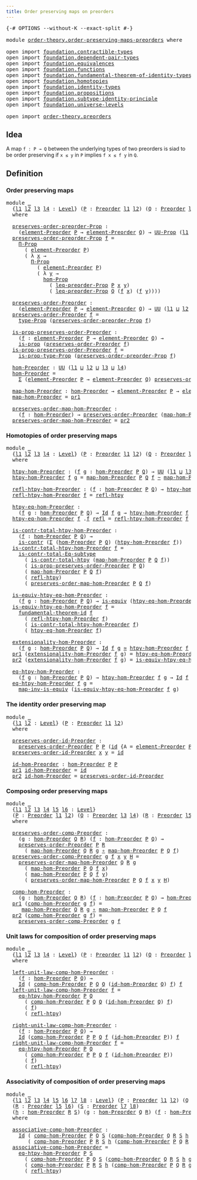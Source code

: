 ```yaml
---
title: Order preserving maps on preorders
---
```


<pre class="Agda"><a id="60" class="Symbol">{-#</a> <a id="64" class="Keyword">OPTIONS</a> <a id="72" class="Pragma">--without-K</a> <a id="84" class="Pragma">--exact-split</a> <a id="98" class="Symbol">#-}</a>

<a id="103" class="Keyword">module</a> <a id="110" href="order-theory.order-preserving-maps-preorders.html" class="Module">order-theory.order-preserving-maps-preorders</a> <a id="155" class="Keyword">where</a>

<a id="162" class="Keyword">open</a> <a id="167" class="Keyword">import</a> <a id="174" href="foundation.contractible-types.html" class="Module">foundation.contractible-types</a>
<a id="204" class="Keyword">open</a> <a id="209" class="Keyword">import</a> <a id="216" href="foundation.dependent-pair-types.html" class="Module">foundation.dependent-pair-types</a>
<a id="248" class="Keyword">open</a> <a id="253" class="Keyword">import</a> <a id="260" href="foundation.equivalences.html" class="Module">foundation.equivalences</a>
<a id="284" class="Keyword">open</a> <a id="289" class="Keyword">import</a> <a id="296" href="foundation.functions.html" class="Module">foundation.functions</a>
<a id="317" class="Keyword">open</a> <a id="322" class="Keyword">import</a> <a id="329" href="foundation.fundamental-theorem-of-identity-types.html" class="Module">foundation.fundamental-theorem-of-identity-types</a>
<a id="378" class="Keyword">open</a> <a id="383" class="Keyword">import</a> <a id="390" href="foundation.homotopies.html" class="Module">foundation.homotopies</a>
<a id="412" class="Keyword">open</a> <a id="417" class="Keyword">import</a> <a id="424" href="foundation.identity-types.html" class="Module">foundation.identity-types</a>
<a id="450" class="Keyword">open</a> <a id="455" class="Keyword">import</a> <a id="462" href="foundation.propositions.html" class="Module">foundation.propositions</a>
<a id="486" class="Keyword">open</a> <a id="491" class="Keyword">import</a> <a id="498" href="foundation.subtype-identity-principle.html" class="Module">foundation.subtype-identity-principle</a>
<a id="536" class="Keyword">open</a> <a id="541" class="Keyword">import</a> <a id="548" href="foundation.universe-levels.html" class="Module">foundation.universe-levels</a>

<a id="576" class="Keyword">open</a> <a id="581" class="Keyword">import</a> <a id="588" href="order-theory.preorders.html" class="Module">order-theory.preorders</a>
</pre>
## Idea

A map `f : P → Q` between the underlying types of two preorders is siad to be order preserving if `x ≤ y` in `P` implies `f x ≤ f y` in `Q`.

## Definition

### Order preserving maps

<pre class="Agda"><a id="817" class="Keyword">module</a> <a id="824" href="order-theory.order-preserving-maps-preorders.html#824" class="Module">_</a>
  <a id="828" class="Symbol">{</a><a id="829" href="order-theory.order-preserving-maps-preorders.html#829" class="Bound">l1</a> <a id="832" href="order-theory.order-preserving-maps-preorders.html#832" class="Bound">l2</a> <a id="835" href="order-theory.order-preserving-maps-preorders.html#835" class="Bound">l3</a> <a id="838" href="order-theory.order-preserving-maps-preorders.html#838" class="Bound">l4</a> <a id="841" class="Symbol">:</a> <a id="843" href="Agda.Primitive.html#597" class="Postulate">Level</a><a id="848" class="Symbol">}</a> <a id="850" class="Symbol">(</a><a id="851" href="order-theory.order-preserving-maps-preorders.html#851" class="Bound">P</a> <a id="853" class="Symbol">:</a> <a id="855" href="order-theory.preorders.html#531" class="Function">Preorder</a> <a id="864" href="order-theory.order-preserving-maps-preorders.html#829" class="Bound">l1</a> <a id="867" href="order-theory.order-preserving-maps-preorders.html#832" class="Bound">l2</a><a id="869" class="Symbol">)</a> <a id="871" class="Symbol">(</a><a id="872" href="order-theory.order-preserving-maps-preorders.html#872" class="Bound">Q</a> <a id="874" class="Symbol">:</a> <a id="876" href="order-theory.preorders.html#531" class="Function">Preorder</a> <a id="885" href="order-theory.order-preserving-maps-preorders.html#835" class="Bound">l3</a> <a id="888" href="order-theory.order-preserving-maps-preorders.html#838" class="Bound">l4</a><a id="890" class="Symbol">)</a>
  <a id="894" class="Keyword">where</a>

  <a id="903" href="order-theory.order-preserving-maps-preorders.html#903" class="Function">preserves-order-preorder-Prop</a> <a id="933" class="Symbol">:</a>
    <a id="939" class="Symbol">(</a><a id="940" href="order-theory.preorders.html#873" class="Function">element-Preorder</a> <a id="957" href="order-theory.order-preserving-maps-preorders.html#851" class="Bound">P</a> <a id="959" class="Symbol">→</a> <a id="961" href="order-theory.preorders.html#873" class="Function">element-Preorder</a> <a id="978" href="order-theory.order-preserving-maps-preorders.html#872" class="Bound">Q</a><a id="979" class="Symbol">)</a> <a id="981" class="Symbol">→</a> <a id="983" href="foundation-core.propositions.html#1322" class="Function">UU-Prop</a> <a id="991" class="Symbol">(</a><a id="992" href="order-theory.order-preserving-maps-preorders.html#829" class="Bound">l1</a> <a id="995" href="Agda.Primitive.html#810" class="Primitive Operator">⊔</a> <a id="997" href="order-theory.order-preserving-maps-preorders.html#832" class="Bound">l2</a> <a id="1000" href="Agda.Primitive.html#810" class="Primitive Operator">⊔</a> <a id="1002" href="order-theory.order-preserving-maps-preorders.html#838" class="Bound">l4</a><a id="1004" class="Symbol">)</a>
  <a id="1008" href="order-theory.order-preserving-maps-preorders.html#903" class="Function">preserves-order-preorder-Prop</a> <a id="1038" href="order-theory.order-preserving-maps-preorders.html#1038" class="Bound">f</a> <a id="1040" class="Symbol">=</a>
    <a id="1046" href="foundation.propositions.html#1941" class="Function">Π-Prop</a>
      <a id="1059" class="Symbol">(</a> <a id="1061" href="order-theory.preorders.html#873" class="Function">element-Preorder</a> <a id="1078" href="order-theory.order-preserving-maps-preorders.html#851" class="Bound">P</a><a id="1079" class="Symbol">)</a>
      <a id="1087" class="Symbol">(</a> <a id="1089" class="Symbol">λ</a> <a id="1091" href="order-theory.order-preserving-maps-preorders.html#1091" class="Bound">x</a> <a id="1093" class="Symbol">→</a>
        <a id="1103" href="foundation.propositions.html#1941" class="Function">Π-Prop</a>
          <a id="1120" class="Symbol">(</a> <a id="1122" href="order-theory.preorders.html#873" class="Function">element-Preorder</a> <a id="1139" href="order-theory.order-preserving-maps-preorders.html#851" class="Bound">P</a><a id="1140" class="Symbol">)</a>
          <a id="1152" class="Symbol">(</a> <a id="1154" class="Symbol">λ</a> <a id="1156" href="order-theory.order-preserving-maps-preorders.html#1156" class="Bound">y</a> <a id="1158" class="Symbol">→</a>
            <a id="1172" href="foundation.propositions.html#4054" class="Function">hom-Prop</a>
              <a id="1195" class="Symbol">(</a> <a id="1197" href="order-theory.preorders.html#928" class="Function">leq-preorder-Prop</a> <a id="1215" href="order-theory.order-preserving-maps-preorders.html#851" class="Bound">P</a> <a id="1217" href="order-theory.order-preserving-maps-preorders.html#1091" class="Bound">x</a> <a id="1219" href="order-theory.order-preserving-maps-preorders.html#1156" class="Bound">y</a><a id="1220" class="Symbol">)</a>
              <a id="1236" class="Symbol">(</a> <a id="1238" href="order-theory.preorders.html#928" class="Function">leq-preorder-Prop</a> <a id="1256" href="order-theory.order-preserving-maps-preorders.html#872" class="Bound">Q</a> <a id="1258" class="Symbol">(</a><a id="1259" href="order-theory.order-preserving-maps-preorders.html#1038" class="Bound">f</a> <a id="1261" href="order-theory.order-preserving-maps-preorders.html#1091" class="Bound">x</a><a id="1262" class="Symbol">)</a> <a id="1264" class="Symbol">(</a><a id="1265" href="order-theory.order-preserving-maps-preorders.html#1038" class="Bound">f</a> <a id="1267" href="order-theory.order-preserving-maps-preorders.html#1156" class="Bound">y</a><a id="1268" class="Symbol">))))</a>

  <a id="1276" href="order-theory.order-preserving-maps-preorders.html#1276" class="Function">preserves-order-Preorder</a> <a id="1301" class="Symbol">:</a>
    <a id="1307" class="Symbol">(</a><a id="1308" href="order-theory.preorders.html#873" class="Function">element-Preorder</a> <a id="1325" href="order-theory.order-preserving-maps-preorders.html#851" class="Bound">P</a> <a id="1327" class="Symbol">→</a> <a id="1329" href="order-theory.preorders.html#873" class="Function">element-Preorder</a> <a id="1346" href="order-theory.order-preserving-maps-preorders.html#872" class="Bound">Q</a><a id="1347" class="Symbol">)</a> <a id="1349" class="Symbol">→</a> <a id="1351" href="foundation-core.universe-levels.html#222" class="Primitive">UU</a> <a id="1354" class="Symbol">(</a><a id="1355" href="order-theory.order-preserving-maps-preorders.html#829" class="Bound">l1</a> <a id="1358" href="Agda.Primitive.html#810" class="Primitive Operator">⊔</a> <a id="1360" href="order-theory.order-preserving-maps-preorders.html#832" class="Bound">l2</a> <a id="1363" href="Agda.Primitive.html#810" class="Primitive Operator">⊔</a> <a id="1365" href="order-theory.order-preserving-maps-preorders.html#838" class="Bound">l4</a><a id="1367" class="Symbol">)</a>
  <a id="1371" href="order-theory.order-preserving-maps-preorders.html#1276" class="Function">preserves-order-Preorder</a> <a id="1396" href="order-theory.order-preserving-maps-preorders.html#1396" class="Bound">f</a> <a id="1398" class="Symbol">=</a>
    <a id="1404" href="foundation-core.propositions.html#1424" class="Function">type-Prop</a> <a id="1414" class="Symbol">(</a><a id="1415" href="order-theory.order-preserving-maps-preorders.html#903" class="Function">preserves-order-preorder-Prop</a> <a id="1445" href="order-theory.order-preserving-maps-preorders.html#1396" class="Bound">f</a><a id="1446" class="Symbol">)</a>

  <a id="1451" href="order-theory.order-preserving-maps-preorders.html#1451" class="Function">is-prop-preserves-order-Preorder</a> <a id="1484" class="Symbol">:</a>
    <a id="1490" class="Symbol">(</a><a id="1491" href="order-theory.order-preserving-maps-preorders.html#1491" class="Bound">f</a> <a id="1493" class="Symbol">:</a> <a id="1495" href="order-theory.preorders.html#873" class="Function">element-Preorder</a> <a id="1512" href="order-theory.order-preserving-maps-preorders.html#851" class="Bound">P</a> <a id="1514" class="Symbol">→</a> <a id="1516" href="order-theory.preorders.html#873" class="Function">element-Preorder</a> <a id="1533" href="order-theory.order-preserving-maps-preorders.html#872" class="Bound">Q</a><a id="1534" class="Symbol">)</a> <a id="1536" class="Symbol">→</a>
    <a id="1542" href="foundation-core.propositions.html#1246" class="Function">is-prop</a> <a id="1550" class="Symbol">(</a><a id="1551" href="order-theory.order-preserving-maps-preorders.html#1276" class="Function">preserves-order-Preorder</a> <a id="1576" href="order-theory.order-preserving-maps-preorders.html#1491" class="Bound">f</a><a id="1577" class="Symbol">)</a>
  <a id="1581" href="order-theory.order-preserving-maps-preorders.html#1451" class="Function">is-prop-preserves-order-Preorder</a> <a id="1614" href="order-theory.order-preserving-maps-preorders.html#1614" class="Bound">f</a> <a id="1616" class="Symbol">=</a>
    <a id="1622" href="foundation-core.propositions.html#1491" class="Function">is-prop-type-Prop</a> <a id="1640" class="Symbol">(</a><a id="1641" href="order-theory.order-preserving-maps-preorders.html#903" class="Function">preserves-order-preorder-Prop</a> <a id="1671" href="order-theory.order-preserving-maps-preorders.html#1614" class="Bound">f</a><a id="1672" class="Symbol">)</a>

  <a id="1677" href="order-theory.order-preserving-maps-preorders.html#1677" class="Function">hom-Preorder</a> <a id="1690" class="Symbol">:</a> <a id="1692" href="foundation-core.universe-levels.html#222" class="Primitive">UU</a> <a id="1695" class="Symbol">(</a><a id="1696" href="order-theory.order-preserving-maps-preorders.html#829" class="Bound">l1</a> <a id="1699" href="Agda.Primitive.html#810" class="Primitive Operator">⊔</a> <a id="1701" href="order-theory.order-preserving-maps-preorders.html#832" class="Bound">l2</a> <a id="1704" href="Agda.Primitive.html#810" class="Primitive Operator">⊔</a> <a id="1706" href="order-theory.order-preserving-maps-preorders.html#835" class="Bound">l3</a> <a id="1709" href="Agda.Primitive.html#810" class="Primitive Operator">⊔</a> <a id="1711" href="order-theory.order-preserving-maps-preorders.html#838" class="Bound">l4</a><a id="1713" class="Symbol">)</a>
  <a id="1717" href="order-theory.order-preserving-maps-preorders.html#1677" class="Function">hom-Preorder</a> <a id="1730" class="Symbol">=</a>
    <a id="1736" href="foundation-core.dependent-pair-types.html#502" class="Record">Σ</a> <a id="1738" class="Symbol">(</a><a id="1739" href="order-theory.preorders.html#873" class="Function">element-Preorder</a> <a id="1756" href="order-theory.order-preserving-maps-preorders.html#851" class="Bound">P</a> <a id="1758" class="Symbol">→</a> <a id="1760" href="order-theory.preorders.html#873" class="Function">element-Preorder</a> <a id="1777" href="order-theory.order-preserving-maps-preorders.html#872" class="Bound">Q</a><a id="1778" class="Symbol">)</a> <a id="1780" href="order-theory.order-preserving-maps-preorders.html#1276" class="Function">preserves-order-Preorder</a>

  <a id="1808" href="order-theory.order-preserving-maps-preorders.html#1808" class="Function">map-hom-Preorder</a> <a id="1825" class="Symbol">:</a> <a id="1827" href="order-theory.order-preserving-maps-preorders.html#1677" class="Function">hom-Preorder</a> <a id="1840" class="Symbol">→</a> <a id="1842" href="order-theory.preorders.html#873" class="Function">element-Preorder</a> <a id="1859" href="order-theory.order-preserving-maps-preorders.html#851" class="Bound">P</a> <a id="1861" class="Symbol">→</a> <a id="1863" href="order-theory.preorders.html#873" class="Function">element-Preorder</a> <a id="1880" href="order-theory.order-preserving-maps-preorders.html#872" class="Bound">Q</a>
  <a id="1884" href="order-theory.order-preserving-maps-preorders.html#1808" class="Function">map-hom-Preorder</a> <a id="1901" class="Symbol">=</a> <a id="1903" href="foundation-core.dependent-pair-types.html#592" class="Field">pr1</a>

  <a id="1910" href="order-theory.order-preserving-maps-preorders.html#1910" class="Function">preserves-order-map-hom-Preorder</a> <a id="1943" class="Symbol">:</a>
    <a id="1949" class="Symbol">(</a><a id="1950" href="order-theory.order-preserving-maps-preorders.html#1950" class="Bound">f</a> <a id="1952" class="Symbol">:</a> <a id="1954" href="order-theory.order-preserving-maps-preorders.html#1677" class="Function">hom-Preorder</a><a id="1966" class="Symbol">)</a> <a id="1968" class="Symbol">→</a> <a id="1970" href="order-theory.order-preserving-maps-preorders.html#1276" class="Function">preserves-order-Preorder</a> <a id="1995" class="Symbol">(</a><a id="1996" href="order-theory.order-preserving-maps-preorders.html#1808" class="Function">map-hom-Preorder</a> <a id="2013" href="order-theory.order-preserving-maps-preorders.html#1950" class="Bound">f</a><a id="2014" class="Symbol">)</a>
  <a id="2018" href="order-theory.order-preserving-maps-preorders.html#1910" class="Function">preserves-order-map-hom-Preorder</a> <a id="2051" class="Symbol">=</a> <a id="2053" href="foundation-core.dependent-pair-types.html#604" class="Field">pr2</a>
</pre>
### Homotopies of order preserving maps

<pre class="Agda"><a id="2111" class="Keyword">module</a> <a id="2118" href="order-theory.order-preserving-maps-preorders.html#2118" class="Module">_</a>
  <a id="2122" class="Symbol">{</a><a id="2123" href="order-theory.order-preserving-maps-preorders.html#2123" class="Bound">l1</a> <a id="2126" href="order-theory.order-preserving-maps-preorders.html#2126" class="Bound">l2</a> <a id="2129" href="order-theory.order-preserving-maps-preorders.html#2129" class="Bound">l3</a> <a id="2132" href="order-theory.order-preserving-maps-preorders.html#2132" class="Bound">l4</a> <a id="2135" class="Symbol">:</a> <a id="2137" href="Agda.Primitive.html#597" class="Postulate">Level</a><a id="2142" class="Symbol">}</a> <a id="2144" class="Symbol">(</a><a id="2145" href="order-theory.order-preserving-maps-preorders.html#2145" class="Bound">P</a> <a id="2147" class="Symbol">:</a> <a id="2149" href="order-theory.preorders.html#531" class="Function">Preorder</a> <a id="2158" href="order-theory.order-preserving-maps-preorders.html#2123" class="Bound">l1</a> <a id="2161" href="order-theory.order-preserving-maps-preorders.html#2126" class="Bound">l2</a><a id="2163" class="Symbol">)</a> <a id="2165" class="Symbol">(</a><a id="2166" href="order-theory.order-preserving-maps-preorders.html#2166" class="Bound">Q</a> <a id="2168" class="Symbol">:</a> <a id="2170" href="order-theory.preorders.html#531" class="Function">Preorder</a> <a id="2179" href="order-theory.order-preserving-maps-preorders.html#2129" class="Bound">l3</a> <a id="2182" href="order-theory.order-preserving-maps-preorders.html#2132" class="Bound">l4</a><a id="2184" class="Symbol">)</a>
  <a id="2188" class="Keyword">where</a>

  <a id="2197" href="order-theory.order-preserving-maps-preorders.html#2197" class="Function">htpy-hom-Preorder</a> <a id="2215" class="Symbol">:</a> <a id="2217" class="Symbol">(</a><a id="2218" href="order-theory.order-preserving-maps-preorders.html#2218" class="Bound">f</a> <a id="2220" href="order-theory.order-preserving-maps-preorders.html#2220" class="Bound">g</a> <a id="2222" class="Symbol">:</a> <a id="2224" href="order-theory.order-preserving-maps-preorders.html#1677" class="Function">hom-Preorder</a> <a id="2237" href="order-theory.order-preserving-maps-preorders.html#2145" class="Bound">P</a> <a id="2239" href="order-theory.order-preserving-maps-preorders.html#2166" class="Bound">Q</a><a id="2240" class="Symbol">)</a> <a id="2242" class="Symbol">→</a> <a id="2244" href="foundation-core.universe-levels.html#222" class="Primitive">UU</a> <a id="2247" class="Symbol">(</a><a id="2248" href="order-theory.order-preserving-maps-preorders.html#2123" class="Bound">l1</a> <a id="2251" href="Agda.Primitive.html#810" class="Primitive Operator">⊔</a> <a id="2253" href="order-theory.order-preserving-maps-preorders.html#2129" class="Bound">l3</a><a id="2255" class="Symbol">)</a>
  <a id="2259" href="order-theory.order-preserving-maps-preorders.html#2197" class="Function">htpy-hom-Preorder</a> <a id="2277" href="order-theory.order-preserving-maps-preorders.html#2277" class="Bound">f</a> <a id="2279" href="order-theory.order-preserving-maps-preorders.html#2279" class="Bound">g</a> <a id="2281" class="Symbol">=</a> <a id="2283" href="order-theory.order-preserving-maps-preorders.html#1808" class="Function">map-hom-Preorder</a> <a id="2300" href="order-theory.order-preserving-maps-preorders.html#2145" class="Bound">P</a> <a id="2302" href="order-theory.order-preserving-maps-preorders.html#2166" class="Bound">Q</a> <a id="2304" href="order-theory.order-preserving-maps-preorders.html#2277" class="Bound">f</a> <a id="2306" href="foundation-core.homotopies.html#467" class="Function Operator">~</a> <a id="2308" href="order-theory.order-preserving-maps-preorders.html#1808" class="Function">map-hom-Preorder</a> <a id="2325" href="order-theory.order-preserving-maps-preorders.html#2145" class="Bound">P</a> <a id="2327" href="order-theory.order-preserving-maps-preorders.html#2166" class="Bound">Q</a> <a id="2329" href="order-theory.order-preserving-maps-preorders.html#2279" class="Bound">g</a>

  <a id="2334" href="order-theory.order-preserving-maps-preorders.html#2334" class="Function">refl-htpy-hom-Preorder</a> <a id="2357" class="Symbol">:</a> <a id="2359" class="Symbol">(</a><a id="2360" href="order-theory.order-preserving-maps-preorders.html#2360" class="Bound">f</a> <a id="2362" class="Symbol">:</a> <a id="2364" href="order-theory.order-preserving-maps-preorders.html#1677" class="Function">hom-Preorder</a> <a id="2377" href="order-theory.order-preserving-maps-preorders.html#2145" class="Bound">P</a> <a id="2379" href="order-theory.order-preserving-maps-preorders.html#2166" class="Bound">Q</a><a id="2380" class="Symbol">)</a> <a id="2382" class="Symbol">→</a> <a id="2384" href="order-theory.order-preserving-maps-preorders.html#2197" class="Function">htpy-hom-Preorder</a> <a id="2402" href="order-theory.order-preserving-maps-preorders.html#2360" class="Bound">f</a> <a id="2404" href="order-theory.order-preserving-maps-preorders.html#2360" class="Bound">f</a>
  <a id="2408" href="order-theory.order-preserving-maps-preorders.html#2334" class="Function">refl-htpy-hom-Preorder</a> <a id="2431" href="order-theory.order-preserving-maps-preorders.html#2431" class="Bound">f</a> <a id="2433" class="Symbol">=</a> <a id="2435" href="foundation-core.homotopies.html#632" class="Function">refl-htpy</a>

  <a id="2448" href="order-theory.order-preserving-maps-preorders.html#2448" class="Function">htpy-eq-hom-Preorder</a> <a id="2469" class="Symbol">:</a>
    <a id="2475" class="Symbol">(</a><a id="2476" href="order-theory.order-preserving-maps-preorders.html#2476" class="Bound">f</a> <a id="2478" href="order-theory.order-preserving-maps-preorders.html#2478" class="Bound">g</a> <a id="2480" class="Symbol">:</a> <a id="2482" href="order-theory.order-preserving-maps-preorders.html#1677" class="Function">hom-Preorder</a> <a id="2495" href="order-theory.order-preserving-maps-preorders.html#2145" class="Bound">P</a> <a id="2497" href="order-theory.order-preserving-maps-preorders.html#2166" class="Bound">Q</a><a id="2498" class="Symbol">)</a> <a id="2500" class="Symbol">→</a> <a id="2502" href="foundation-core.identity-types.html#641" class="Datatype">Id</a> <a id="2505" href="order-theory.order-preserving-maps-preorders.html#2476" class="Bound">f</a> <a id="2507" href="order-theory.order-preserving-maps-preorders.html#2478" class="Bound">g</a> <a id="2509" class="Symbol">→</a> <a id="2511" href="order-theory.order-preserving-maps-preorders.html#2197" class="Function">htpy-hom-Preorder</a> <a id="2529" href="order-theory.order-preserving-maps-preorders.html#2476" class="Bound">f</a> <a id="2531" href="order-theory.order-preserving-maps-preorders.html#2478" class="Bound">g</a>
  <a id="2535" href="order-theory.order-preserving-maps-preorders.html#2448" class="Function">htpy-eq-hom-Preorder</a> <a id="2556" href="order-theory.order-preserving-maps-preorders.html#2556" class="Bound">f</a> <a id="2558" class="DottedPattern Symbol">.</a><a id="2559" href="order-theory.order-preserving-maps-preorders.html#2556" class="DottedPattern Bound">f</a> <a id="2561" href="foundation-core.identity-types.html#694" class="InductiveConstructor">refl</a> <a id="2566" class="Symbol">=</a> <a id="2568" href="order-theory.order-preserving-maps-preorders.html#2334" class="Function">refl-htpy-hom-Preorder</a> <a id="2591" href="order-theory.order-preserving-maps-preorders.html#2556" class="Bound">f</a>

  <a id="2596" href="order-theory.order-preserving-maps-preorders.html#2596" class="Function">is-contr-total-htpy-hom-Preorder</a> <a id="2629" class="Symbol">:</a>
    <a id="2635" class="Symbol">(</a><a id="2636" href="order-theory.order-preserving-maps-preorders.html#2636" class="Bound">f</a> <a id="2638" class="Symbol">:</a> <a id="2640" href="order-theory.order-preserving-maps-preorders.html#1677" class="Function">hom-Preorder</a> <a id="2653" href="order-theory.order-preserving-maps-preorders.html#2145" class="Bound">P</a> <a id="2655" href="order-theory.order-preserving-maps-preorders.html#2166" class="Bound">Q</a><a id="2656" class="Symbol">)</a> <a id="2658" class="Symbol">→</a>
    <a id="2664" href="foundation-core.contractible-types.html#925" class="Function">is-contr</a> <a id="2673" class="Symbol">(</a><a id="2674" href="foundation-core.dependent-pair-types.html#502" class="Record">Σ</a> <a id="2676" class="Symbol">(</a><a id="2677" href="order-theory.order-preserving-maps-preorders.html#1677" class="Function">hom-Preorder</a> <a id="2690" href="order-theory.order-preserving-maps-preorders.html#2145" class="Bound">P</a> <a id="2692" href="order-theory.order-preserving-maps-preorders.html#2166" class="Bound">Q</a><a id="2693" class="Symbol">)</a> <a id="2695" class="Symbol">(</a><a id="2696" href="order-theory.order-preserving-maps-preorders.html#2197" class="Function">htpy-hom-Preorder</a> <a id="2714" href="order-theory.order-preserving-maps-preorders.html#2636" class="Bound">f</a><a id="2715" class="Symbol">))</a>
  <a id="2720" href="order-theory.order-preserving-maps-preorders.html#2596" class="Function">is-contr-total-htpy-hom-Preorder</a> <a id="2753" href="order-theory.order-preserving-maps-preorders.html#2753" class="Bound">f</a> <a id="2755" class="Symbol">=</a>
    <a id="2761" href="foundation-core.subtype-identity-principle.html#1572" class="Function">is-contr-total-Eq-subtype</a>
      <a id="2793" class="Symbol">(</a> <a id="2795" href="foundation.homotopies.html#3132" class="Function">is-contr-total-htpy</a> <a id="2815" class="Symbol">(</a><a id="2816" href="order-theory.order-preserving-maps-preorders.html#1808" class="Function">map-hom-Preorder</a> <a id="2833" href="order-theory.order-preserving-maps-preorders.html#2145" class="Bound">P</a> <a id="2835" href="order-theory.order-preserving-maps-preorders.html#2166" class="Bound">Q</a> <a id="2837" href="order-theory.order-preserving-maps-preorders.html#2753" class="Bound">f</a><a id="2838" class="Symbol">))</a>
      <a id="2847" class="Symbol">(</a> <a id="2849" href="order-theory.order-preserving-maps-preorders.html#1451" class="Function">is-prop-preserves-order-Preorder</a> <a id="2882" href="order-theory.order-preserving-maps-preorders.html#2145" class="Bound">P</a> <a id="2884" href="order-theory.order-preserving-maps-preorders.html#2166" class="Bound">Q</a><a id="2885" class="Symbol">)</a>
      <a id="2893" class="Symbol">(</a> <a id="2895" href="order-theory.order-preserving-maps-preorders.html#1808" class="Function">map-hom-Preorder</a> <a id="2912" href="order-theory.order-preserving-maps-preorders.html#2145" class="Bound">P</a> <a id="2914" href="order-theory.order-preserving-maps-preorders.html#2166" class="Bound">Q</a> <a id="2916" href="order-theory.order-preserving-maps-preorders.html#2753" class="Bound">f</a><a id="2917" class="Symbol">)</a>
      <a id="2925" class="Symbol">(</a> <a id="2927" href="foundation-core.homotopies.html#632" class="Function">refl-htpy</a><a id="2936" class="Symbol">)</a>
      <a id="2944" class="Symbol">(</a> <a id="2946" href="order-theory.order-preserving-maps-preorders.html#1910" class="Function">preserves-order-map-hom-Preorder</a> <a id="2979" href="order-theory.order-preserving-maps-preorders.html#2145" class="Bound">P</a> <a id="2981" href="order-theory.order-preserving-maps-preorders.html#2166" class="Bound">Q</a> <a id="2983" href="order-theory.order-preserving-maps-preorders.html#2753" class="Bound">f</a><a id="2984" class="Symbol">)</a>

  <a id="2989" href="order-theory.order-preserving-maps-preorders.html#2989" class="Function">is-equiv-htpy-eq-hom-Preorder</a> <a id="3019" class="Symbol">:</a>
    <a id="3025" class="Symbol">(</a><a id="3026" href="order-theory.order-preserving-maps-preorders.html#3026" class="Bound">f</a> <a id="3028" href="order-theory.order-preserving-maps-preorders.html#3028" class="Bound">g</a> <a id="3030" class="Symbol">:</a> <a id="3032" href="order-theory.order-preserving-maps-preorders.html#1677" class="Function">hom-Preorder</a> <a id="3045" href="order-theory.order-preserving-maps-preorders.html#2145" class="Bound">P</a> <a id="3047" href="order-theory.order-preserving-maps-preorders.html#2166" class="Bound">Q</a><a id="3048" class="Symbol">)</a> <a id="3050" class="Symbol">→</a> <a id="3052" href="foundation-core.equivalences.html#1542" class="Function">is-equiv</a> <a id="3061" class="Symbol">(</a><a id="3062" href="order-theory.order-preserving-maps-preorders.html#2448" class="Function">htpy-eq-hom-Preorder</a> <a id="3083" href="order-theory.order-preserving-maps-preorders.html#3026" class="Bound">f</a> <a id="3085" href="order-theory.order-preserving-maps-preorders.html#3028" class="Bound">g</a><a id="3086" class="Symbol">)</a>
  <a id="3090" href="order-theory.order-preserving-maps-preorders.html#2989" class="Function">is-equiv-htpy-eq-hom-Preorder</a> <a id="3120" href="order-theory.order-preserving-maps-preorders.html#3120" class="Bound">f</a> <a id="3122" class="Symbol">=</a>
    <a id="3128" href="foundation-core.fundamental-theorem-of-identity-types.html#1888" class="Function">fundamental-theorem-id</a> <a id="3151" href="order-theory.order-preserving-maps-preorders.html#3120" class="Bound">f</a>
      <a id="3159" class="Symbol">(</a> <a id="3161" href="order-theory.order-preserving-maps-preorders.html#2334" class="Function">refl-htpy-hom-Preorder</a> <a id="3184" href="order-theory.order-preserving-maps-preorders.html#3120" class="Bound">f</a><a id="3185" class="Symbol">)</a>
      <a id="3193" class="Symbol">(</a> <a id="3195" href="order-theory.order-preserving-maps-preorders.html#2596" class="Function">is-contr-total-htpy-hom-Preorder</a> <a id="3228" href="order-theory.order-preserving-maps-preorders.html#3120" class="Bound">f</a><a id="3229" class="Symbol">)</a>
      <a id="3237" class="Symbol">(</a> <a id="3239" href="order-theory.order-preserving-maps-preorders.html#2448" class="Function">htpy-eq-hom-Preorder</a> <a id="3260" href="order-theory.order-preserving-maps-preorders.html#3120" class="Bound">f</a><a id="3261" class="Symbol">)</a>

  <a id="3266" href="order-theory.order-preserving-maps-preorders.html#3266" class="Function">extensionality-hom-Preorder</a> <a id="3294" class="Symbol">:</a>
    <a id="3300" class="Symbol">(</a><a id="3301" href="order-theory.order-preserving-maps-preorders.html#3301" class="Bound">f</a> <a id="3303" href="order-theory.order-preserving-maps-preorders.html#3303" class="Bound">g</a> <a id="3305" class="Symbol">:</a> <a id="3307" href="order-theory.order-preserving-maps-preorders.html#1677" class="Function">hom-Preorder</a> <a id="3320" href="order-theory.order-preserving-maps-preorders.html#2145" class="Bound">P</a> <a id="3322" href="order-theory.order-preserving-maps-preorders.html#2166" class="Bound">Q</a><a id="3323" class="Symbol">)</a> <a id="3325" class="Symbol">→</a> <a id="3327" href="foundation-core.identity-types.html#641" class="Datatype">Id</a> <a id="3330" href="order-theory.order-preserving-maps-preorders.html#3301" class="Bound">f</a> <a id="3332" href="order-theory.order-preserving-maps-preorders.html#3303" class="Bound">g</a> <a id="3334" href="foundation-core.equivalences.html#1607" class="Function Operator">≃</a> <a id="3336" href="order-theory.order-preserving-maps-preorders.html#2197" class="Function">htpy-hom-Preorder</a> <a id="3354" href="order-theory.order-preserving-maps-preorders.html#3301" class="Bound">f</a> <a id="3356" href="order-theory.order-preserving-maps-preorders.html#3303" class="Bound">g</a>
  <a id="3360" href="foundation-core.dependent-pair-types.html#592" class="Field">pr1</a> <a id="3364" class="Symbol">(</a><a id="3365" href="order-theory.order-preserving-maps-preorders.html#3266" class="Function">extensionality-hom-Preorder</a> <a id="3393" href="order-theory.order-preserving-maps-preorders.html#3393" class="Bound">f</a> <a id="3395" href="order-theory.order-preserving-maps-preorders.html#3395" class="Bound">g</a><a id="3396" class="Symbol">)</a> <a id="3398" class="Symbol">=</a> <a id="3400" href="order-theory.order-preserving-maps-preorders.html#2448" class="Function">htpy-eq-hom-Preorder</a> <a id="3421" href="order-theory.order-preserving-maps-preorders.html#3393" class="Bound">f</a> <a id="3423" href="order-theory.order-preserving-maps-preorders.html#3395" class="Bound">g</a>
  <a id="3427" href="foundation-core.dependent-pair-types.html#604" class="Field">pr2</a> <a id="3431" class="Symbol">(</a><a id="3432" href="order-theory.order-preserving-maps-preorders.html#3266" class="Function">extensionality-hom-Preorder</a> <a id="3460" href="order-theory.order-preserving-maps-preorders.html#3460" class="Bound">f</a> <a id="3462" href="order-theory.order-preserving-maps-preorders.html#3462" class="Bound">g</a><a id="3463" class="Symbol">)</a> <a id="3465" class="Symbol">=</a> <a id="3467" href="order-theory.order-preserving-maps-preorders.html#2989" class="Function">is-equiv-htpy-eq-hom-Preorder</a> <a id="3497" href="order-theory.order-preserving-maps-preorders.html#3460" class="Bound">f</a> <a id="3499" href="order-theory.order-preserving-maps-preorders.html#3462" class="Bound">g</a>

  <a id="3504" href="order-theory.order-preserving-maps-preorders.html#3504" class="Function">eq-htpy-hom-Preorder</a> <a id="3525" class="Symbol">:</a>
    <a id="3531" class="Symbol">(</a><a id="3532" href="order-theory.order-preserving-maps-preorders.html#3532" class="Bound">f</a> <a id="3534" href="order-theory.order-preserving-maps-preorders.html#3534" class="Bound">g</a> <a id="3536" class="Symbol">:</a> <a id="3538" href="order-theory.order-preserving-maps-preorders.html#1677" class="Function">hom-Preorder</a> <a id="3551" href="order-theory.order-preserving-maps-preorders.html#2145" class="Bound">P</a> <a id="3553" href="order-theory.order-preserving-maps-preorders.html#2166" class="Bound">Q</a><a id="3554" class="Symbol">)</a> <a id="3556" class="Symbol">→</a> <a id="3558" href="order-theory.order-preserving-maps-preorders.html#2197" class="Function">htpy-hom-Preorder</a> <a id="3576" href="order-theory.order-preserving-maps-preorders.html#3532" class="Bound">f</a> <a id="3578" href="order-theory.order-preserving-maps-preorders.html#3534" class="Bound">g</a> <a id="3580" class="Symbol">→</a> <a id="3582" href="foundation-core.identity-types.html#641" class="Datatype">Id</a> <a id="3585" href="order-theory.order-preserving-maps-preorders.html#3532" class="Bound">f</a> <a id="3587" href="order-theory.order-preserving-maps-preorders.html#3534" class="Bound">g</a>
  <a id="3591" href="order-theory.order-preserving-maps-preorders.html#3504" class="Function">eq-htpy-hom-Preorder</a> <a id="3612" href="order-theory.order-preserving-maps-preorders.html#3612" class="Bound">f</a> <a id="3614" href="order-theory.order-preserving-maps-preorders.html#3614" class="Bound">g</a> <a id="3616" class="Symbol">=</a>
    <a id="3622" href="foundation-core.equivalences.html#4173" class="Function">map-inv-is-equiv</a> <a id="3639" class="Symbol">(</a><a id="3640" href="order-theory.order-preserving-maps-preorders.html#2989" class="Function">is-equiv-htpy-eq-hom-Preorder</a> <a id="3670" href="order-theory.order-preserving-maps-preorders.html#3612" class="Bound">f</a> <a id="3672" href="order-theory.order-preserving-maps-preorders.html#3614" class="Bound">g</a><a id="3673" class="Symbol">)</a>
</pre>
### The identity order preserving map

<pre class="Agda"><a id="3727" class="Keyword">module</a> <a id="3734" href="order-theory.order-preserving-maps-preorders.html#3734" class="Module">_</a>
  <a id="3738" class="Symbol">{</a><a id="3739" href="order-theory.order-preserving-maps-preorders.html#3739" class="Bound">l1</a> <a id="3742" href="order-theory.order-preserving-maps-preorders.html#3742" class="Bound">l2</a> <a id="3745" class="Symbol">:</a> <a id="3747" href="Agda.Primitive.html#597" class="Postulate">Level</a><a id="3752" class="Symbol">}</a> <a id="3754" class="Symbol">(</a><a id="3755" href="order-theory.order-preserving-maps-preorders.html#3755" class="Bound">P</a> <a id="3757" class="Symbol">:</a> <a id="3759" href="order-theory.preorders.html#531" class="Function">Preorder</a> <a id="3768" href="order-theory.order-preserving-maps-preorders.html#3739" class="Bound">l1</a> <a id="3771" href="order-theory.order-preserving-maps-preorders.html#3742" class="Bound">l2</a><a id="3773" class="Symbol">)</a>
  <a id="3777" class="Keyword">where</a>

  <a id="3786" href="order-theory.order-preserving-maps-preorders.html#3786" class="Function">preserves-order-id-Preorder</a> <a id="3814" class="Symbol">:</a>
    <a id="3820" href="order-theory.order-preserving-maps-preorders.html#1276" class="Function">preserves-order-Preorder</a> <a id="3845" href="order-theory.order-preserving-maps-preorders.html#3755" class="Bound">P</a> <a id="3847" href="order-theory.order-preserving-maps-preorders.html#3755" class="Bound">P</a> <a id="3849" class="Symbol">(</a><a id="3850" href="foundation-core.functions.html#309" class="Function">id</a> <a id="3853" class="Symbol">{</a><a id="3854" class="Argument">A</a> <a id="3856" class="Symbol">=</a> <a id="3858" href="order-theory.preorders.html#873" class="Function">element-Preorder</a> <a id="3875" href="order-theory.order-preserving-maps-preorders.html#3755" class="Bound">P</a><a id="3876" class="Symbol">})</a>
  <a id="3881" href="order-theory.order-preserving-maps-preorders.html#3786" class="Function">preserves-order-id-Preorder</a> <a id="3909" href="order-theory.order-preserving-maps-preorders.html#3909" class="Bound">x</a> <a id="3911" href="order-theory.order-preserving-maps-preorders.html#3911" class="Bound">y</a> <a id="3913" class="Symbol">=</a> <a id="3915" href="foundation-core.functions.html#309" class="Function">id</a>

  <a id="3921" href="order-theory.order-preserving-maps-preorders.html#3921" class="Function">id-hom-Preorder</a> <a id="3937" class="Symbol">:</a> <a id="3939" href="order-theory.order-preserving-maps-preorders.html#1677" class="Function">hom-Preorder</a> <a id="3952" href="order-theory.order-preserving-maps-preorders.html#3755" class="Bound">P</a> <a id="3954" href="order-theory.order-preserving-maps-preorders.html#3755" class="Bound">P</a>
  <a id="3958" href="foundation-core.dependent-pair-types.html#592" class="Field">pr1</a> <a id="3962" href="order-theory.order-preserving-maps-preorders.html#3921" class="Function">id-hom-Preorder</a> <a id="3978" class="Symbol">=</a> <a id="3980" href="foundation-core.functions.html#309" class="Function">id</a>
  <a id="3985" href="foundation-core.dependent-pair-types.html#604" class="Field">pr2</a> <a id="3989" href="order-theory.order-preserving-maps-preorders.html#3921" class="Function">id-hom-Preorder</a> <a id="4005" class="Symbol">=</a> <a id="4007" href="order-theory.order-preserving-maps-preorders.html#3786" class="Function">preserves-order-id-Preorder</a>
</pre>
### Composing order preserving maps

<pre class="Agda"><a id="4085" class="Keyword">module</a> <a id="4092" href="order-theory.order-preserving-maps-preorders.html#4092" class="Module">_</a>
  <a id="4096" class="Symbol">{</a><a id="4097" href="order-theory.order-preserving-maps-preorders.html#4097" class="Bound">l1</a> <a id="4100" href="order-theory.order-preserving-maps-preorders.html#4100" class="Bound">l2</a> <a id="4103" href="order-theory.order-preserving-maps-preorders.html#4103" class="Bound">l3</a> <a id="4106" href="order-theory.order-preserving-maps-preorders.html#4106" class="Bound">l4</a> <a id="4109" href="order-theory.order-preserving-maps-preorders.html#4109" class="Bound">l5</a> <a id="4112" href="order-theory.order-preserving-maps-preorders.html#4112" class="Bound">l6</a> <a id="4115" class="Symbol">:</a> <a id="4117" href="Agda.Primitive.html#597" class="Postulate">Level</a><a id="4122" class="Symbol">}</a>
  <a id="4126" class="Symbol">(</a><a id="4127" href="order-theory.order-preserving-maps-preorders.html#4127" class="Bound">P</a> <a id="4129" class="Symbol">:</a> <a id="4131" href="order-theory.preorders.html#531" class="Function">Preorder</a> <a id="4140" href="order-theory.order-preserving-maps-preorders.html#4097" class="Bound">l1</a> <a id="4143" href="order-theory.order-preserving-maps-preorders.html#4100" class="Bound">l2</a><a id="4145" class="Symbol">)</a> <a id="4147" class="Symbol">(</a><a id="4148" href="order-theory.order-preserving-maps-preorders.html#4148" class="Bound">Q</a> <a id="4150" class="Symbol">:</a> <a id="4152" href="order-theory.preorders.html#531" class="Function">Preorder</a> <a id="4161" href="order-theory.order-preserving-maps-preorders.html#4103" class="Bound">l3</a> <a id="4164" href="order-theory.order-preserving-maps-preorders.html#4106" class="Bound">l4</a><a id="4166" class="Symbol">)</a> <a id="4168" class="Symbol">(</a><a id="4169" href="order-theory.order-preserving-maps-preorders.html#4169" class="Bound">R</a> <a id="4171" class="Symbol">:</a> <a id="4173" href="order-theory.preorders.html#531" class="Function">Preorder</a> <a id="4182" href="order-theory.order-preserving-maps-preorders.html#4109" class="Bound">l5</a> <a id="4185" href="order-theory.order-preserving-maps-preorders.html#4112" class="Bound">l6</a><a id="4187" class="Symbol">)</a>
  <a id="4191" class="Keyword">where</a>

  <a id="4200" href="order-theory.order-preserving-maps-preorders.html#4200" class="Function">preserves-order-comp-Preorder</a> <a id="4230" class="Symbol">:</a>
    <a id="4236" class="Symbol">(</a><a id="4237" href="order-theory.order-preserving-maps-preorders.html#4237" class="Bound">g</a> <a id="4239" class="Symbol">:</a> <a id="4241" href="order-theory.order-preserving-maps-preorders.html#1677" class="Function">hom-Preorder</a> <a id="4254" href="order-theory.order-preserving-maps-preorders.html#4148" class="Bound">Q</a> <a id="4256" href="order-theory.order-preserving-maps-preorders.html#4169" class="Bound">R</a><a id="4257" class="Symbol">)</a> <a id="4259" class="Symbol">(</a><a id="4260" href="order-theory.order-preserving-maps-preorders.html#4260" class="Bound">f</a> <a id="4262" class="Symbol">:</a> <a id="4264" href="order-theory.order-preserving-maps-preorders.html#1677" class="Function">hom-Preorder</a> <a id="4277" href="order-theory.order-preserving-maps-preorders.html#4127" class="Bound">P</a> <a id="4279" href="order-theory.order-preserving-maps-preorders.html#4148" class="Bound">Q</a><a id="4280" class="Symbol">)</a> <a id="4282" class="Symbol">→</a>
    <a id="4288" href="order-theory.order-preserving-maps-preorders.html#1276" class="Function">preserves-order-Preorder</a> <a id="4313" href="order-theory.order-preserving-maps-preorders.html#4127" class="Bound">P</a> <a id="4315" href="order-theory.order-preserving-maps-preorders.html#4169" class="Bound">R</a>
      <a id="4323" class="Symbol">(</a> <a id="4325" href="order-theory.order-preserving-maps-preorders.html#1808" class="Function">map-hom-Preorder</a> <a id="4342" href="order-theory.order-preserving-maps-preorders.html#4148" class="Bound">Q</a> <a id="4344" href="order-theory.order-preserving-maps-preorders.html#4169" class="Bound">R</a> <a id="4346" href="order-theory.order-preserving-maps-preorders.html#4237" class="Bound">g</a> <a id="4348" href="foundation-core.functions.html#407" class="Function Operator">∘</a> <a id="4350" href="order-theory.order-preserving-maps-preorders.html#1808" class="Function">map-hom-Preorder</a> <a id="4367" href="order-theory.order-preserving-maps-preorders.html#4127" class="Bound">P</a> <a id="4369" href="order-theory.order-preserving-maps-preorders.html#4148" class="Bound">Q</a> <a id="4371" href="order-theory.order-preserving-maps-preorders.html#4260" class="Bound">f</a><a id="4372" class="Symbol">)</a>
  <a id="4376" href="order-theory.order-preserving-maps-preorders.html#4200" class="Function">preserves-order-comp-Preorder</a> <a id="4406" href="order-theory.order-preserving-maps-preorders.html#4406" class="Bound">g</a> <a id="4408" href="order-theory.order-preserving-maps-preorders.html#4408" class="Bound">f</a> <a id="4410" href="order-theory.order-preserving-maps-preorders.html#4410" class="Bound">x</a> <a id="4412" href="order-theory.order-preserving-maps-preorders.html#4412" class="Bound">y</a> <a id="4414" href="order-theory.order-preserving-maps-preorders.html#4414" class="Bound">H</a> <a id="4416" class="Symbol">=</a>
    <a id="4422" href="order-theory.order-preserving-maps-preorders.html#1910" class="Function">preserves-order-map-hom-Preorder</a> <a id="4455" href="order-theory.order-preserving-maps-preorders.html#4148" class="Bound">Q</a> <a id="4457" href="order-theory.order-preserving-maps-preorders.html#4169" class="Bound">R</a> <a id="4459" href="order-theory.order-preserving-maps-preorders.html#4406" class="Bound">g</a>
      <a id="4467" class="Symbol">(</a> <a id="4469" href="order-theory.order-preserving-maps-preorders.html#1808" class="Function">map-hom-Preorder</a> <a id="4486" href="order-theory.order-preserving-maps-preorders.html#4127" class="Bound">P</a> <a id="4488" href="order-theory.order-preserving-maps-preorders.html#4148" class="Bound">Q</a> <a id="4490" href="order-theory.order-preserving-maps-preorders.html#4408" class="Bound">f</a> <a id="4492" href="order-theory.order-preserving-maps-preorders.html#4410" class="Bound">x</a><a id="4493" class="Symbol">)</a>
      <a id="4501" class="Symbol">(</a> <a id="4503" href="order-theory.order-preserving-maps-preorders.html#1808" class="Function">map-hom-Preorder</a> <a id="4520" href="order-theory.order-preserving-maps-preorders.html#4127" class="Bound">P</a> <a id="4522" href="order-theory.order-preserving-maps-preorders.html#4148" class="Bound">Q</a> <a id="4524" href="order-theory.order-preserving-maps-preorders.html#4408" class="Bound">f</a> <a id="4526" href="order-theory.order-preserving-maps-preorders.html#4412" class="Bound">y</a><a id="4527" class="Symbol">)</a>
      <a id="4535" class="Symbol">(</a> <a id="4537" href="order-theory.order-preserving-maps-preorders.html#1910" class="Function">preserves-order-map-hom-Preorder</a> <a id="4570" href="order-theory.order-preserving-maps-preorders.html#4127" class="Bound">P</a> <a id="4572" href="order-theory.order-preserving-maps-preorders.html#4148" class="Bound">Q</a> <a id="4574" href="order-theory.order-preserving-maps-preorders.html#4408" class="Bound">f</a> <a id="4576" href="order-theory.order-preserving-maps-preorders.html#4410" class="Bound">x</a> <a id="4578" href="order-theory.order-preserving-maps-preorders.html#4412" class="Bound">y</a> <a id="4580" href="order-theory.order-preserving-maps-preorders.html#4414" class="Bound">H</a><a id="4581" class="Symbol">)</a>

  <a id="4586" href="order-theory.order-preserving-maps-preorders.html#4586" class="Function">comp-hom-Preorder</a> <a id="4604" class="Symbol">:</a>
    <a id="4610" class="Symbol">(</a><a id="4611" href="order-theory.order-preserving-maps-preorders.html#4611" class="Bound">g</a> <a id="4613" class="Symbol">:</a> <a id="4615" href="order-theory.order-preserving-maps-preorders.html#1677" class="Function">hom-Preorder</a> <a id="4628" href="order-theory.order-preserving-maps-preorders.html#4148" class="Bound">Q</a> <a id="4630" href="order-theory.order-preserving-maps-preorders.html#4169" class="Bound">R</a><a id="4631" class="Symbol">)</a> <a id="4633" class="Symbol">(</a><a id="4634" href="order-theory.order-preserving-maps-preorders.html#4634" class="Bound">f</a> <a id="4636" class="Symbol">:</a> <a id="4638" href="order-theory.order-preserving-maps-preorders.html#1677" class="Function">hom-Preorder</a> <a id="4651" href="order-theory.order-preserving-maps-preorders.html#4127" class="Bound">P</a> <a id="4653" href="order-theory.order-preserving-maps-preorders.html#4148" class="Bound">Q</a><a id="4654" class="Symbol">)</a> <a id="4656" class="Symbol">→</a> <a id="4658" href="order-theory.order-preserving-maps-preorders.html#1677" class="Function">hom-Preorder</a> <a id="4671" href="order-theory.order-preserving-maps-preorders.html#4127" class="Bound">P</a> <a id="4673" href="order-theory.order-preserving-maps-preorders.html#4169" class="Bound">R</a>
  <a id="4677" href="foundation-core.dependent-pair-types.html#592" class="Field">pr1</a> <a id="4681" class="Symbol">(</a><a id="4682" href="order-theory.order-preserving-maps-preorders.html#4586" class="Function">comp-hom-Preorder</a> <a id="4700" href="order-theory.order-preserving-maps-preorders.html#4700" class="Bound">g</a> <a id="4702" href="order-theory.order-preserving-maps-preorders.html#4702" class="Bound">f</a><a id="4703" class="Symbol">)</a> <a id="4705" class="Symbol">=</a>
     <a id="4712" href="order-theory.order-preserving-maps-preorders.html#1808" class="Function">map-hom-Preorder</a> <a id="4729" href="order-theory.order-preserving-maps-preorders.html#4148" class="Bound">Q</a> <a id="4731" href="order-theory.order-preserving-maps-preorders.html#4169" class="Bound">R</a> <a id="4733" href="order-theory.order-preserving-maps-preorders.html#4700" class="Bound">g</a> <a id="4735" href="foundation-core.functions.html#407" class="Function Operator">∘</a> <a id="4737" href="order-theory.order-preserving-maps-preorders.html#1808" class="Function">map-hom-Preorder</a> <a id="4754" href="order-theory.order-preserving-maps-preorders.html#4127" class="Bound">P</a> <a id="4756" href="order-theory.order-preserving-maps-preorders.html#4148" class="Bound">Q</a> <a id="4758" href="order-theory.order-preserving-maps-preorders.html#4702" class="Bound">f</a>
  <a id="4762" href="foundation-core.dependent-pair-types.html#604" class="Field">pr2</a> <a id="4766" class="Symbol">(</a><a id="4767" href="order-theory.order-preserving-maps-preorders.html#4586" class="Function">comp-hom-Preorder</a> <a id="4785" href="order-theory.order-preserving-maps-preorders.html#4785" class="Bound">g</a> <a id="4787" href="order-theory.order-preserving-maps-preorders.html#4787" class="Bound">f</a><a id="4788" class="Symbol">)</a> <a id="4790" class="Symbol">=</a>
    <a id="4796" href="order-theory.order-preserving-maps-preorders.html#4200" class="Function">preserves-order-comp-Preorder</a> <a id="4826" href="order-theory.order-preserving-maps-preorders.html#4785" class="Bound">g</a> <a id="4828" href="order-theory.order-preserving-maps-preorders.html#4787" class="Bound">f</a>
</pre>
### Unit laws for composition of order preserving maps

<pre class="Agda"><a id="4899" class="Keyword">module</a> <a id="4906" href="order-theory.order-preserving-maps-preorders.html#4906" class="Module">_</a>
  <a id="4910" class="Symbol">{</a><a id="4911" href="order-theory.order-preserving-maps-preorders.html#4911" class="Bound">l1</a> <a id="4914" href="order-theory.order-preserving-maps-preorders.html#4914" class="Bound">l2</a> <a id="4917" href="order-theory.order-preserving-maps-preorders.html#4917" class="Bound">l3</a> <a id="4920" href="order-theory.order-preserving-maps-preorders.html#4920" class="Bound">l4</a> <a id="4923" class="Symbol">:</a> <a id="4925" href="Agda.Primitive.html#597" class="Postulate">Level</a><a id="4930" class="Symbol">}</a> <a id="4932" class="Symbol">(</a><a id="4933" href="order-theory.order-preserving-maps-preorders.html#4933" class="Bound">P</a> <a id="4935" class="Symbol">:</a> <a id="4937" href="order-theory.preorders.html#531" class="Function">Preorder</a> <a id="4946" href="order-theory.order-preserving-maps-preorders.html#4911" class="Bound">l1</a> <a id="4949" href="order-theory.order-preserving-maps-preorders.html#4914" class="Bound">l2</a><a id="4951" class="Symbol">)</a> <a id="4953" class="Symbol">(</a><a id="4954" href="order-theory.order-preserving-maps-preorders.html#4954" class="Bound">Q</a> <a id="4956" class="Symbol">:</a> <a id="4958" href="order-theory.preorders.html#531" class="Function">Preorder</a> <a id="4967" href="order-theory.order-preserving-maps-preorders.html#4917" class="Bound">l3</a> <a id="4970" href="order-theory.order-preserving-maps-preorders.html#4920" class="Bound">l4</a><a id="4972" class="Symbol">)</a>
  <a id="4976" class="Keyword">where</a>

  <a id="4985" href="order-theory.order-preserving-maps-preorders.html#4985" class="Function">left-unit-law-comp-hom-Preorder</a> <a id="5017" class="Symbol">:</a>
    <a id="5023" class="Symbol">(</a><a id="5024" href="order-theory.order-preserving-maps-preorders.html#5024" class="Bound">f</a> <a id="5026" class="Symbol">:</a> <a id="5028" href="order-theory.order-preserving-maps-preorders.html#1677" class="Function">hom-Preorder</a> <a id="5041" href="order-theory.order-preserving-maps-preorders.html#4933" class="Bound">P</a> <a id="5043" href="order-theory.order-preserving-maps-preorders.html#4954" class="Bound">Q</a><a id="5044" class="Symbol">)</a> <a id="5046" class="Symbol">→</a>
    <a id="5052" href="foundation-core.identity-types.html#641" class="Datatype">Id</a> <a id="5055" class="Symbol">(</a> <a id="5057" href="order-theory.order-preserving-maps-preorders.html#4586" class="Function">comp-hom-Preorder</a> <a id="5075" href="order-theory.order-preserving-maps-preorders.html#4933" class="Bound">P</a> <a id="5077" href="order-theory.order-preserving-maps-preorders.html#4954" class="Bound">Q</a> <a id="5079" href="order-theory.order-preserving-maps-preorders.html#4954" class="Bound">Q</a> <a id="5081" class="Symbol">(</a><a id="5082" href="order-theory.order-preserving-maps-preorders.html#3921" class="Function">id-hom-Preorder</a> <a id="5098" href="order-theory.order-preserving-maps-preorders.html#4954" class="Bound">Q</a><a id="5099" class="Symbol">)</a> <a id="5101" href="order-theory.order-preserving-maps-preorders.html#5024" class="Bound">f</a><a id="5102" class="Symbol">)</a> <a id="5104" href="order-theory.order-preserving-maps-preorders.html#5024" class="Bound">f</a>
  <a id="5108" href="order-theory.order-preserving-maps-preorders.html#4985" class="Function">left-unit-law-comp-hom-Preorder</a> <a id="5140" href="order-theory.order-preserving-maps-preorders.html#5140" class="Bound">f</a> <a id="5142" class="Symbol">=</a>
    <a id="5148" href="order-theory.order-preserving-maps-preorders.html#3504" class="Function">eq-htpy-hom-Preorder</a> <a id="5169" href="order-theory.order-preserving-maps-preorders.html#4933" class="Bound">P</a> <a id="5171" href="order-theory.order-preserving-maps-preorders.html#4954" class="Bound">Q</a>
      <a id="5179" class="Symbol">(</a> <a id="5181" href="order-theory.order-preserving-maps-preorders.html#4586" class="Function">comp-hom-Preorder</a> <a id="5199" href="order-theory.order-preserving-maps-preorders.html#4933" class="Bound">P</a> <a id="5201" href="order-theory.order-preserving-maps-preorders.html#4954" class="Bound">Q</a> <a id="5203" href="order-theory.order-preserving-maps-preorders.html#4954" class="Bound">Q</a> <a id="5205" class="Symbol">(</a><a id="5206" href="order-theory.order-preserving-maps-preorders.html#3921" class="Function">id-hom-Preorder</a> <a id="5222" href="order-theory.order-preserving-maps-preorders.html#4954" class="Bound">Q</a><a id="5223" class="Symbol">)</a> <a id="5225" href="order-theory.order-preserving-maps-preorders.html#5140" class="Bound">f</a><a id="5226" class="Symbol">)</a>
      <a id="5234" class="Symbol">(</a> <a id="5236" href="order-theory.order-preserving-maps-preorders.html#5140" class="Bound">f</a><a id="5237" class="Symbol">)</a>
      <a id="5245" class="Symbol">(</a> <a id="5247" href="foundation-core.homotopies.html#632" class="Function">refl-htpy</a><a id="5256" class="Symbol">)</a>

  <a id="5261" href="order-theory.order-preserving-maps-preorders.html#5261" class="Function">right-unit-law-comp-hom-Preorder</a> <a id="5294" class="Symbol">:</a>
    <a id="5300" class="Symbol">(</a><a id="5301" href="order-theory.order-preserving-maps-preorders.html#5301" class="Bound">f</a> <a id="5303" class="Symbol">:</a> <a id="5305" href="order-theory.order-preserving-maps-preorders.html#1677" class="Function">hom-Preorder</a> <a id="5318" href="order-theory.order-preserving-maps-preorders.html#4933" class="Bound">P</a> <a id="5320" href="order-theory.order-preserving-maps-preorders.html#4954" class="Bound">Q</a><a id="5321" class="Symbol">)</a> <a id="5323" class="Symbol">→</a>
    <a id="5329" href="foundation-core.identity-types.html#641" class="Datatype">Id</a> <a id="5332" class="Symbol">(</a><a id="5333" href="order-theory.order-preserving-maps-preorders.html#4586" class="Function">comp-hom-Preorder</a> <a id="5351" href="order-theory.order-preserving-maps-preorders.html#4933" class="Bound">P</a> <a id="5353" href="order-theory.order-preserving-maps-preorders.html#4933" class="Bound">P</a> <a id="5355" href="order-theory.order-preserving-maps-preorders.html#4954" class="Bound">Q</a> <a id="5357" href="order-theory.order-preserving-maps-preorders.html#5301" class="Bound">f</a> <a id="5359" class="Symbol">(</a><a id="5360" href="order-theory.order-preserving-maps-preorders.html#3921" class="Function">id-hom-Preorder</a> <a id="5376" href="order-theory.order-preserving-maps-preorders.html#4933" class="Bound">P</a><a id="5377" class="Symbol">))</a> <a id="5380" href="order-theory.order-preserving-maps-preorders.html#5301" class="Bound">f</a>
  <a id="5384" href="order-theory.order-preserving-maps-preorders.html#5261" class="Function">right-unit-law-comp-hom-Preorder</a> <a id="5417" href="order-theory.order-preserving-maps-preorders.html#5417" class="Bound">f</a> <a id="5419" class="Symbol">=</a>
    <a id="5425" href="order-theory.order-preserving-maps-preorders.html#3504" class="Function">eq-htpy-hom-Preorder</a> <a id="5446" href="order-theory.order-preserving-maps-preorders.html#4933" class="Bound">P</a> <a id="5448" href="order-theory.order-preserving-maps-preorders.html#4954" class="Bound">Q</a>
      <a id="5456" class="Symbol">(</a> <a id="5458" href="order-theory.order-preserving-maps-preorders.html#4586" class="Function">comp-hom-Preorder</a> <a id="5476" href="order-theory.order-preserving-maps-preorders.html#4933" class="Bound">P</a> <a id="5478" href="order-theory.order-preserving-maps-preorders.html#4933" class="Bound">P</a> <a id="5480" href="order-theory.order-preserving-maps-preorders.html#4954" class="Bound">Q</a> <a id="5482" href="order-theory.order-preserving-maps-preorders.html#5417" class="Bound">f</a> <a id="5484" class="Symbol">(</a><a id="5485" href="order-theory.order-preserving-maps-preorders.html#3921" class="Function">id-hom-Preorder</a> <a id="5501" href="order-theory.order-preserving-maps-preorders.html#4933" class="Bound">P</a><a id="5502" class="Symbol">))</a>
      <a id="5511" class="Symbol">(</a> <a id="5513" href="order-theory.order-preserving-maps-preorders.html#5417" class="Bound">f</a><a id="5514" class="Symbol">)</a>
      <a id="5522" class="Symbol">(</a> <a id="5524" href="foundation-core.homotopies.html#632" class="Function">refl-htpy</a><a id="5533" class="Symbol">)</a>
</pre>
### Associativity of composition of order preserving maps

<pre class="Agda"><a id="5607" class="Keyword">module</a> <a id="5614" href="order-theory.order-preserving-maps-preorders.html#5614" class="Module">_</a>
  <a id="5618" class="Symbol">{</a><a id="5619" href="order-theory.order-preserving-maps-preorders.html#5619" class="Bound">l1</a> <a id="5622" href="order-theory.order-preserving-maps-preorders.html#5622" class="Bound">l2</a> <a id="5625" href="order-theory.order-preserving-maps-preorders.html#5625" class="Bound">l3</a> <a id="5628" href="order-theory.order-preserving-maps-preorders.html#5628" class="Bound">l4</a> <a id="5631" href="order-theory.order-preserving-maps-preorders.html#5631" class="Bound">l5</a> <a id="5634" href="order-theory.order-preserving-maps-preorders.html#5634" class="Bound">l6</a> <a id="5637" href="order-theory.order-preserving-maps-preorders.html#5637" class="Bound">l7</a> <a id="5640" href="order-theory.order-preserving-maps-preorders.html#5640" class="Bound">l8</a> <a id="5643" class="Symbol">:</a> <a id="5645" href="Agda.Primitive.html#597" class="Postulate">Level</a><a id="5650" class="Symbol">}</a> <a id="5652" class="Symbol">(</a><a id="5653" href="order-theory.order-preserving-maps-preorders.html#5653" class="Bound">P</a> <a id="5655" class="Symbol">:</a> <a id="5657" href="order-theory.preorders.html#531" class="Function">Preorder</a> <a id="5666" href="order-theory.order-preserving-maps-preorders.html#5619" class="Bound">l1</a> <a id="5669" href="order-theory.order-preserving-maps-preorders.html#5622" class="Bound">l2</a><a id="5671" class="Symbol">)</a> <a id="5673" class="Symbol">(</a><a id="5674" href="order-theory.order-preserving-maps-preorders.html#5674" class="Bound">Q</a> <a id="5676" class="Symbol">:</a> <a id="5678" href="order-theory.preorders.html#531" class="Function">Preorder</a> <a id="5687" href="order-theory.order-preserving-maps-preorders.html#5625" class="Bound">l3</a> <a id="5690" href="order-theory.order-preserving-maps-preorders.html#5628" class="Bound">l4</a><a id="5692" class="Symbol">)</a>
  <a id="5696" class="Symbol">(</a><a id="5697" href="order-theory.order-preserving-maps-preorders.html#5697" class="Bound">R</a> <a id="5699" class="Symbol">:</a> <a id="5701" href="order-theory.preorders.html#531" class="Function">Preorder</a> <a id="5710" href="order-theory.order-preserving-maps-preorders.html#5631" class="Bound">l5</a> <a id="5713" href="order-theory.order-preserving-maps-preorders.html#5634" class="Bound">l6</a><a id="5715" class="Symbol">)</a> <a id="5717" class="Symbol">(</a><a id="5718" href="order-theory.order-preserving-maps-preorders.html#5718" class="Bound">S</a> <a id="5720" class="Symbol">:</a> <a id="5722" href="order-theory.preorders.html#531" class="Function">Preorder</a> <a id="5731" href="order-theory.order-preserving-maps-preorders.html#5637" class="Bound">l7</a> <a id="5734" href="order-theory.order-preserving-maps-preorders.html#5640" class="Bound">l8</a><a id="5736" class="Symbol">)</a>
  <a id="5740" class="Symbol">(</a><a id="5741" href="order-theory.order-preserving-maps-preorders.html#5741" class="Bound">h</a> <a id="5743" class="Symbol">:</a> <a id="5745" href="order-theory.order-preserving-maps-preorders.html#1677" class="Function">hom-Preorder</a> <a id="5758" href="order-theory.order-preserving-maps-preorders.html#5697" class="Bound">R</a> <a id="5760" href="order-theory.order-preserving-maps-preorders.html#5718" class="Bound">S</a><a id="5761" class="Symbol">)</a> <a id="5763" class="Symbol">(</a><a id="5764" href="order-theory.order-preserving-maps-preorders.html#5764" class="Bound">g</a> <a id="5766" class="Symbol">:</a> <a id="5768" href="order-theory.order-preserving-maps-preorders.html#1677" class="Function">hom-Preorder</a> <a id="5781" href="order-theory.order-preserving-maps-preorders.html#5674" class="Bound">Q</a> <a id="5783" href="order-theory.order-preserving-maps-preorders.html#5697" class="Bound">R</a><a id="5784" class="Symbol">)</a> <a id="5786" class="Symbol">(</a><a id="5787" href="order-theory.order-preserving-maps-preorders.html#5787" class="Bound">f</a> <a id="5789" class="Symbol">:</a> <a id="5791" href="order-theory.order-preserving-maps-preorders.html#1677" class="Function">hom-Preorder</a> <a id="5804" href="order-theory.order-preserving-maps-preorders.html#5653" class="Bound">P</a> <a id="5806" href="order-theory.order-preserving-maps-preorders.html#5674" class="Bound">Q</a><a id="5807" class="Symbol">)</a>
  <a id="5811" class="Keyword">where</a>

  <a id="5820" href="order-theory.order-preserving-maps-preorders.html#5820" class="Function">associative-comp-hom-Preorder</a> <a id="5850" class="Symbol">:</a>
    <a id="5856" href="foundation-core.identity-types.html#641" class="Datatype">Id</a> <a id="5859" class="Symbol">(</a> <a id="5861" href="order-theory.order-preserving-maps-preorders.html#4586" class="Function">comp-hom-Preorder</a> <a id="5879" href="order-theory.order-preserving-maps-preorders.html#5653" class="Bound">P</a> <a id="5881" href="order-theory.order-preserving-maps-preorders.html#5674" class="Bound">Q</a> <a id="5883" href="order-theory.order-preserving-maps-preorders.html#5718" class="Bound">S</a> <a id="5885" class="Symbol">(</a><a id="5886" href="order-theory.order-preserving-maps-preorders.html#4586" class="Function">comp-hom-Preorder</a> <a id="5904" href="order-theory.order-preserving-maps-preorders.html#5674" class="Bound">Q</a> <a id="5906" href="order-theory.order-preserving-maps-preorders.html#5697" class="Bound">R</a> <a id="5908" href="order-theory.order-preserving-maps-preorders.html#5718" class="Bound">S</a> <a id="5910" href="order-theory.order-preserving-maps-preorders.html#5741" class="Bound">h</a> <a id="5912" href="order-theory.order-preserving-maps-preorders.html#5764" class="Bound">g</a><a id="5913" class="Symbol">)</a> <a id="5915" href="order-theory.order-preserving-maps-preorders.html#5787" class="Bound">f</a><a id="5916" class="Symbol">)</a>
       <a id="5925" class="Symbol">(</a> <a id="5927" href="order-theory.order-preserving-maps-preorders.html#4586" class="Function">comp-hom-Preorder</a> <a id="5945" href="order-theory.order-preserving-maps-preorders.html#5653" class="Bound">P</a> <a id="5947" href="order-theory.order-preserving-maps-preorders.html#5697" class="Bound">R</a> <a id="5949" href="order-theory.order-preserving-maps-preorders.html#5718" class="Bound">S</a> <a id="5951" href="order-theory.order-preserving-maps-preorders.html#5741" class="Bound">h</a> <a id="5953" class="Symbol">(</a><a id="5954" href="order-theory.order-preserving-maps-preorders.html#4586" class="Function">comp-hom-Preorder</a> <a id="5972" href="order-theory.order-preserving-maps-preorders.html#5653" class="Bound">P</a> <a id="5974" href="order-theory.order-preserving-maps-preorders.html#5674" class="Bound">Q</a> <a id="5976" href="order-theory.order-preserving-maps-preorders.html#5697" class="Bound">R</a> <a id="5978" href="order-theory.order-preserving-maps-preorders.html#5764" class="Bound">g</a> <a id="5980" href="order-theory.order-preserving-maps-preorders.html#5787" class="Bound">f</a><a id="5981" class="Symbol">))</a>
  <a id="5986" href="order-theory.order-preserving-maps-preorders.html#5820" class="Function">associative-comp-hom-Preorder</a> <a id="6016" class="Symbol">=</a>
    <a id="6022" href="order-theory.order-preserving-maps-preorders.html#3504" class="Function">eq-htpy-hom-Preorder</a> <a id="6043" href="order-theory.order-preserving-maps-preorders.html#5653" class="Bound">P</a> <a id="6045" href="order-theory.order-preserving-maps-preorders.html#5718" class="Bound">S</a>
      <a id="6053" class="Symbol">(</a> <a id="6055" href="order-theory.order-preserving-maps-preorders.html#4586" class="Function">comp-hom-Preorder</a> <a id="6073" href="order-theory.order-preserving-maps-preorders.html#5653" class="Bound">P</a> <a id="6075" href="order-theory.order-preserving-maps-preorders.html#5674" class="Bound">Q</a> <a id="6077" href="order-theory.order-preserving-maps-preorders.html#5718" class="Bound">S</a> <a id="6079" class="Symbol">(</a><a id="6080" href="order-theory.order-preserving-maps-preorders.html#4586" class="Function">comp-hom-Preorder</a> <a id="6098" href="order-theory.order-preserving-maps-preorders.html#5674" class="Bound">Q</a> <a id="6100" href="order-theory.order-preserving-maps-preorders.html#5697" class="Bound">R</a> <a id="6102" href="order-theory.order-preserving-maps-preorders.html#5718" class="Bound">S</a> <a id="6104" href="order-theory.order-preserving-maps-preorders.html#5741" class="Bound">h</a> <a id="6106" href="order-theory.order-preserving-maps-preorders.html#5764" class="Bound">g</a><a id="6107" class="Symbol">)</a> <a id="6109" href="order-theory.order-preserving-maps-preorders.html#5787" class="Bound">f</a><a id="6110" class="Symbol">)</a>
      <a id="6118" class="Symbol">(</a> <a id="6120" href="order-theory.order-preserving-maps-preorders.html#4586" class="Function">comp-hom-Preorder</a> <a id="6138" href="order-theory.order-preserving-maps-preorders.html#5653" class="Bound">P</a> <a id="6140" href="order-theory.order-preserving-maps-preorders.html#5697" class="Bound">R</a> <a id="6142" href="order-theory.order-preserving-maps-preorders.html#5718" class="Bound">S</a> <a id="6144" href="order-theory.order-preserving-maps-preorders.html#5741" class="Bound">h</a> <a id="6146" class="Symbol">(</a><a id="6147" href="order-theory.order-preserving-maps-preorders.html#4586" class="Function">comp-hom-Preorder</a> <a id="6165" href="order-theory.order-preserving-maps-preorders.html#5653" class="Bound">P</a> <a id="6167" href="order-theory.order-preserving-maps-preorders.html#5674" class="Bound">Q</a> <a id="6169" href="order-theory.order-preserving-maps-preorders.html#5697" class="Bound">R</a> <a id="6171" href="order-theory.order-preserving-maps-preorders.html#5764" class="Bound">g</a> <a id="6173" href="order-theory.order-preserving-maps-preorders.html#5787" class="Bound">f</a><a id="6174" class="Symbol">))</a>
      <a id="6183" class="Symbol">(</a> <a id="6185" href="foundation-core.homotopies.html#632" class="Function">refl-htpy</a><a id="6194" class="Symbol">)</a>
</pre>